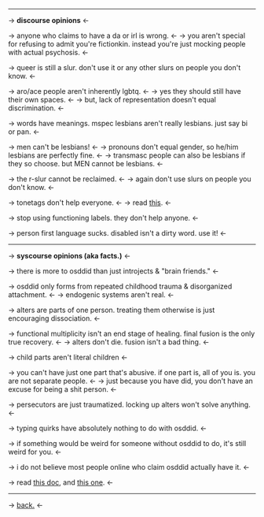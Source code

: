 ***

-> **discourse opinions** <-

-> anyone who claims to have a da or irl is wrong. <-
-> you aren't special for refusing to admit you're fictionkin. instead you're just mocking people with actual psychosis. <-

-> queer is still a slur. don't use it or any other slurs on people you don't know. <- 

-> aro/ace people aren't inherently lgbtq. <- 
-> yes they should still have their own spaces. <-
-> but, lack of representation doesn't equal discrimination. <-

-> words have meanings. mspec lesbians aren't really lesbians. just say bi or pan. <- 

-> men can't be lesbians! <-
-> pronouns don't equal gender, so he/him lesbians are perfectly fine. <- 
-> transmasc people can also be lesbians if they so choose. but MEN cannot be lesbians. <- 

-> the r-slur cannot be reclaimed. <- 
-> again don't use slurs on people you don't know. <- 

-> tonetags don't help everyone. <- 
-> read [this](https://rentry.co/tonetagging). <- 

-> stop using functioning labels. they don't help anyone.  <- 

-> person first language sucks. disabled isn't a dirty word. use it! <- 

***

-> **syscourse opinions (aka facts.)** <- 

-> there is more to osddid than just introjects & "brain friends." <-

-> osddid only forms from repeated childhood trauma & disorganized attachment. <-
-> endogenic systems aren't real. <-

-> alters are parts of one person. treating them otherwise is just encouraging dissociation. <-

-> functional multiplicity isn't an end stage of healing. final fusion is the only true recovery. <-
-> alters don't die. fusion isn't a bad thing. <-

-> child parts aren't literal children <-

-> you can't have just one part that's abusive. if one part is, all of you is. you are not separate people. <-
-> just because you have did, you don't have an excuse for being a shit person. <-

-> persecutors are just traumatized. locking up alters won't solve anything. <-

-> typing quirks have absolutely nothing to do with osddid. <-

-> if something would be weird for someone without osddid to do, it's still weird for you. <-

-> i do not believe most people online who claim osddid actually have it. <-

-> read [this doc](https://docs.google.com/document/d/1nRQX1FJfWD6RKWTc6Hdcq2H5L3rlIUlOCwiJBQ8Vb48/edit), and [this one](https://docs.google.com/document/d/14zEqDnO60EplWatv8GwHNMwa3r3HaT-f8NeU8M_GxKY/edit). <-

***
-> [back.](https://rentry.co/chessboard) <-